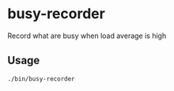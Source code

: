 # busy-recorder
Record what are busy when load average is high

## Usage
```
./bin/busy-recorder
```
